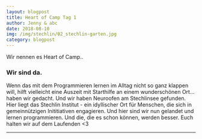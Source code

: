 ```yaml
---
layout: blogpost
title: Heart of Camp Tag 1
author: Jenny & abc
date: 2018-08-10
img: /img/stechlin/02_stechlin-garten.jpg
category: blogpost
---
```


Wir nennen es Heart of Camp..

### Wir sind da.

<p>Wenn das mit dem Programmieren lernen im Alltag nicht so ganz klappen will, hilft vielleicht eine Auszeit mit Starthilfe an einem wunderschönen Ort... haben wir gedacht. Und wir haben Neuroofen am Stechlinsee gefunden. Hier liegt das Stechlin Institut - ein idyllischer Ort für Menschen, die sich in gemeinnützigen Inititiativen engagieren. Und hier sind wir nun gelandet und lernen programmieren. Und die, die es schon können, werden besser. Euch halten wir auf dem Laufenden <3 </p>
  
  ***


